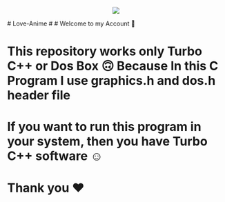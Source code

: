 <!-- Love Anime -->
<p align="center">
  <img src=".GitHub/logo/logo.jpgg">
</p>
# Love-Anime
#
# Welcome to my Account 🙂

#

# This repository works only Turbo C++ or Dos Box 🙃 Because In this C Program I use graphics.h and dos.h header file 
# If you want to run this program in your system, then you have Turbo C++ software ☺️

# Thank you ❤️
